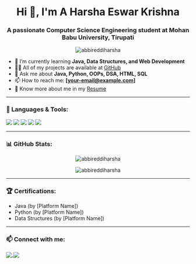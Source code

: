 <h1 align="center">Hi 👋, I'm A Harsha Eswar Krishna</h1>
<h3 align="center">A passionate Computer Science Engineering student at Mohan Babu University, Tirupati</h3>

<p align="center">
  <img src="https://komarev.com/ghpvc/?username=abbireddiharsha&label=Profile%20views&color=0e75b6&style=flat" alt="abbireddiharsha" />
</p>

- 🌱 I’m currently learning **Java, Data Structures, and Web Development**
- 👨‍💻 All of my projects are available at [GitHub](https://github.com/abbireddiharsha)
- 💬 Ask me about **Java, Python, OOPs, DSA, HTML, SQL**
- 📫 How to reach me: **[your-email@example.com]**
- 📄 Know more about me in my [Resume](https://link-to-your-resume.com)

---

### 🚀 Languages & Tools:
<p align="left">
  <img src="https://img.shields.io/badge/Java-007396?style=for-the-badge&logo=java&logoColor=white"/>
  <img src="https://img.shields.io/badge/Python-3776AB?style=for-the-badge&logo=python&logoColor=white"/>
  <img src="https://img.shields.io/badge/HTML5-e34c26?style=for-the-badge&logo=html5&logoColor=white"/>
  <img src="https://img.shields.io/badge/CSS3-1572B6?style=for-the-badge&logo=css3&logoColor=white"/>
  <img src="https://img.shields.io/badge/MySQL-00000F?style=for-the-badge&logo=mysql&logoColor=white"/>
</p>

---

### 📊 GitHub Stats:
<p align="center">
  <img src="https://github-readme-stats.vercel.app/api?username=abbireddiharsha&show_icons=true&theme=radical" alt="abbireddiharsha" />
</p>

<p align="center">
  <img src="https://github-readme-streak-stats.herokuapp.com/?user=abbireddiharsha&theme=radical" alt="abbireddiharsha" />
</p>

---

### 🏆 Certifications:
- Java (by [Platform Name])
- Python (by [Platform Name])
- Data Structures (by [Platform Name])

---

### 📫 Connect with me:
<p align="left">
  <a href="https://linkedin.com/in/your-linkedin" target="blank">
    <img align="center" src="https://img.shields.io/badge/-LinkedIn-blue?style=for-the-badge&logo=linkedin&logoColor=white" />
  </a>
  <a href="mailto:your-email@example.com" target="blank">
    <img align="center" src="https://img.shields.io/badge/-Gmail-D14836?style=for-the-badge&logo=gmail&logoColor=white" />
  </a>
</p>
